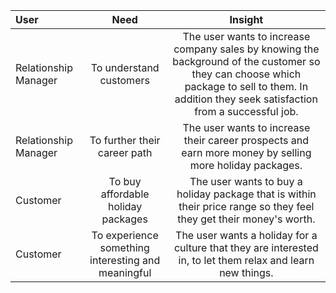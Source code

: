 | User | Need | Insight |
| :--- | :---: | :---: |
| Relationship Manager| To understand customers | The user wants to increase company sales by knowing the background of the customer so they can choose which package to sell to them. In addition they seek satisfaction from a successful job.|
| Relationship Manager | To further their career path | The user wants to increase their career prospects and earn more money by selling more holiday packages.| 
| Customer | To buy affordable holiday packages | The user wants to buy a holiday package that is within their price range so they feel they get their money's worth.|
| Customer | To experience something interesting and meaningful | The user wants a holiday for a culture that they are interested in, to let them relax and learn new things. |
